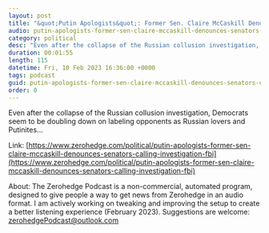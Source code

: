 ```yaml
---
layout: post
title: "&quot;Putin Apologists&quot;: Former Sen. Claire McCaskill Denounces Senators Calling For Investigation Of FBI Abuses"
audio: putin-apologists-former-sen-claire-mccaskill-denounces-senators-calling-investigation-fbi-0
category: political
desc: "Even after the collapse of the Russian collusion investigation, Democrats seem to be doubling down on labeling opponents as Russian lovers and Putinites..."
duration: 00:01:55
length: 115
datetime: Fri, 10 Feb 2023 16:36:00 +0000
tags: podcast
guid: putin-apologists-former-sen-claire-mccaskill-denounces-senators-calling-investigation-fbi-0
order: 0
---
```

Even after the collapse of the Russian collusion investigation, Democrats seem to be doubling down on labeling opponents as Russian lovers and Putinites...

Link: [https://www.zerohedge.com/political/putin-apologists-former-sen-claire-mccaskill-denounces-senators-calling-investigation-fbi](https://www.zerohedge.com/political/putin-apologists-former-sen-claire-mccaskill-denounces-senators-calling-investigation-fbi)

About: The Zerohedge Podcast is a non-commercial, automated program, designed to give people a way to get news from Zerohedge in an audio format.  I am actively working on tweaking and improving the setup to create a better listening experience (February 2023).  Suggestions are welcome: [zerohedgePodcast@outlook.com](mailto:zerohedgePodcast@outlook.com)